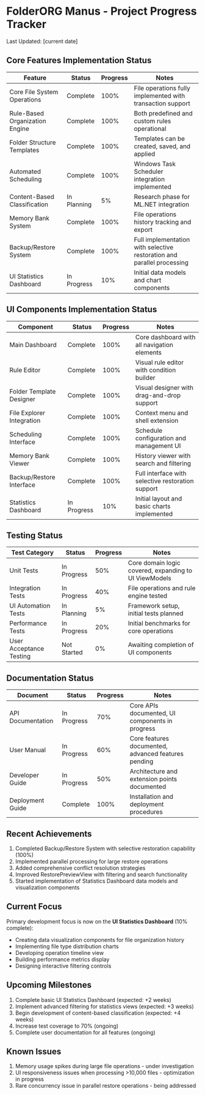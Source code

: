 # FolderORG Manus - Project Progress Tracker

Last Updated: [current date]

## Core Features Implementation Status

| Feature | Status | Progress | Notes |
|---------|--------|----------|-------|
| Core File System Operations | Complete | 100% | File operations fully implemented with transaction support |
| Rule-Based Organization Engine | Complete | 100% | Both predefined and custom rules operational |
| Folder Structure Templates | Complete | 100% | Templates can be created, saved, and applied |
| Automated Scheduling | Complete | 100% | Windows Task Scheduler integration implemented |
| Content-Based Classification | In Planning | 5% | Research phase for ML.NET integration |
| Memory Bank System | Complete | 100% | File operations history tracking and export |
| Backup/Restore System | Complete | 100% | Full implementation with selective restoration and parallel processing |
| UI Statistics Dashboard | In Progress | 10% | Initial data models and chart components |

## UI Components Implementation Status

| Component | Status | Progress | Notes |
|-----------|--------|----------|-------|
| Main Dashboard | Complete | 100% | Core dashboard with all navigation elements |
| Rule Editor | Complete | 100% | Visual rule editor with condition builder |
| Folder Template Designer | Complete | 100% | Visual designer with drag-and-drop support |
| File Explorer Integration | Complete | 100% | Context menu and shell extension |
| Scheduling Interface | Complete | 100% | Schedule configuration and management UI |
| Memory Bank Viewer | Complete | 100% | History viewer with search and filtering |
| Backup/Restore Interface | Complete | 100% | Full interface with selective restoration support |
| Statistics Dashboard | In Progress | 10% | Initial layout and basic charts implemented |

## Testing Status

| Test Category | Status | Progress | Notes |
|---------------|--------|----------|-------|
| Unit Tests | In Progress | 50% | Core domain logic covered, expanding to UI ViewModels |
| Integration Tests | In Progress | 40% | File operations and rule engine tested |
| UI Automation Tests | In Planning | 5% | Framework setup, initial tests planned |
| Performance Tests | In Progress | 20% | Initial benchmarks for core operations |
| User Acceptance Testing | Not Started | 0% | Awaiting completion of UI components |

## Documentation Status

| Document | Status | Progress | Notes |
|----------|--------|----------|-------|
| API Documentation | In Progress | 70% | Core APIs documented, UI components in progress |
| User Manual | In Progress | 60% | Core features documented, advanced features pending |
| Developer Guide | In Progress | 50% | Architecture and extension points documented |
| Deployment Guide | Complete | 100% | Installation and deployment procedures |

## Recent Achievements

1. Completed Backup/Restore System with selective restoration capability (100%)
2. Implemented parallel processing for large restore operations
3. Added comprehensive conflict resolution strategies
4. Improved RestorePreviewView with filtering and search functionality
5. Started implementation of Statistics Dashboard data models and visualization components

## Current Focus

Primary development focus is now on the **UI Statistics Dashboard** (10% complete):
- Creating data visualization components for file organization history
- Implementing file type distribution charts
- Developing operation timeline view
- Building performance metrics display
- Designing interactive filtering controls

## Upcoming Milestones

1. Complete basic UI Statistics Dashboard (expected: +2 weeks)
2. Implement advanced filtering for statistics views (expected: +3 weeks)
3. Begin development of content-based classification (expected: +4 weeks)
4. Increase test coverage to 70% (ongoing)
5. Complete user documentation for all features (ongoing)

## Known Issues

1. Memory usage spikes during large file operations - under investigation
2. UI responsiveness issues when processing >10,000 files - optimization in progress
3. Rare concurrency issue in parallel restore operations - being addressed 